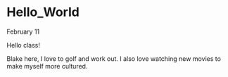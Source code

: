 # Hello_World
February 11

Hello class!

Blake here, I love to golf and work out. I also love watching new movies to make myself more cultured.
